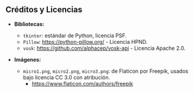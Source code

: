 ## Créditos y Licencias

- **Bibliotecas:**
  - `tkinter`: estándar de Python, licencia PSF.
  - `Pillow`: https://python-pillow.org/ - Licencia HPND.
  - `vosk`: https://github.com/alphacep/vosk-api - Licencia Apache 2.0.

- **Imágenes:**
  - `micro1.png`, `micro2.png`, `micro3.png`: de Flaticon por Freepik, usados bajo licencia CC 3.0 con atribución.
    - https://www.flaticon.com/authors/freepik
